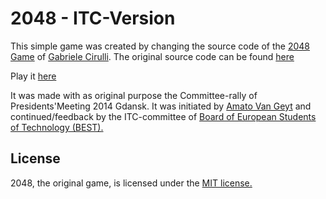 # 2048 - ITC-Version
This simple game was created by changing the source code of the [2048 Game](http://gabrielecirulli.github.io/2048/) of [Gabriele Cirulli](http://gabrielecirulli.com/). The original source code can be found [here](https://github.com/gabrielecirulli/2048)

Play it [here](http://amatovg.github.io/2048-ITC/)

It was made with as original purpose the Committee-rally of Presidents'Meeting 2014 Gdansk. It was initiated by [Amato Van Geyt](https://github.com/amatovg) and continued/feedback by the ITC-committee of [Board of European Students of Technology (BEST).](http://best.eu.org)

## License
2048, the original game, is licensed under the [MIT license.](https://github.com/gabrielecirulli/2048/blob/master/LICENSE.txt)
